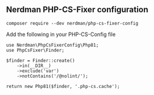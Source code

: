 ## Nerdman PHP-CS-Fixer configuration

```
composer require --dev nerdman/php-cs-fixer-config
```

Add the following in your PHP-CS-Config file

``` lang=php
use Nerdman\PhpCsFixerConfig\Php81;
use PhpCsFixer\Finder;

$finder = Finder::create()
    ->in(__DIR__)
    ->exclude('var')
    ->notContains('/@nolint/');

return new Php81($finder, '.php-cs.cache');
```
